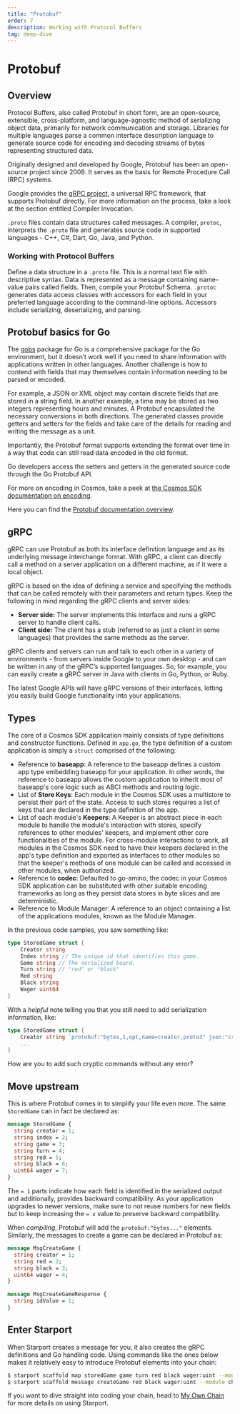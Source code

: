 ```yaml
---
title: "Protobuf"
order: 7
description: Working with Protocol Buffers
tag: deep-dive
---
```


# Protobuf

## Overview

Protocol Buffers, also called Protobuf in short form, are an open-source, extensible, cross-platform, and language-agnostic method of serializing object data, primarily for network communication and storage. Libraries for multiple languages parse a common interface description language to generate source code for encoding and decoding streams of bytes representing structured data.

Originally designed and developed by Google, Protobuf has been an open-source project since 2008. It serves as the basis for Remote Procedure Call (RPC) systems. 

<HighlightBox type=”info”>

Google provides the [gRPC project](https://blog.conan.io/2019/03/06/Serializing-your-data-with-Protobuf.html), a universal RPC framework, that supports Protobuf directly. For more information on the process, take a look at the section entitled Compiler Invocation.

</HighlightBox>

`.proto` files contain data structures called messages. A compiler, `protoc`, interprets the `.proto` file and generates source code in supported languages - C++, C#, Dart, Go, Java, and Python.

### Working with Protocol Buffers

Define a data structure in a `.proto` file. This is a normal text file with descriptive syntax. Data is represented as a message containing name-value pairs called fields.
Then, compile your Protobuf Schema. `.protoc` generates data access classes with accessors for each field in your preferred language according to the command-line options. Accessors include serializing, deserializing, and parsing. 

## Protobuf basics for Go

The [gobs](https://golang.org/pkg/encoding/gob/) package for Go is a comprehensive package for the Go environment, but it doesn’t work well if you need to share information with applications written in other languages. Another challenge is how to contend with fields that may themselves contain information needing to be parsed or encoded.

For example, a JSON or XML object may contain discrete fields that are stored in a string field. In another example, a time may be stored as two integers representing hours and minutes. A Protobuf encapsulated the necessary conversions in both directions. The generated classes provide getters and setters for the fields and take care of the details for reading and writing the message as a unit.

Importantly, the Protobuf format supports extending the format over time in a way that code can still read data encoded in the old format. 

Go developers access the setters and getters in the generated source code through the Go Protobuf API.

<HighlightBox type=”info”>

For more on encoding in Cosmos, take a peek at [the Cosmos SDK documentation on encoding](https://docs.cosmos.network/master/core/encoding.html).

Here you can find the [Protobuf documentation overview](https://docs.cosmos.network/master/core/proto-docs.html).

</HighlightBox>

## gRPC

gRPC can use Protobuf as both its interface definition language and as its underlying message interchange format. With gRPC, a client can directly call a method on a server application on a different machine, as if it were a local object.

gRPC is based on the idea of defining a service and specifying the methods that can be called remotely with their parameters and return types. Keep the following in mind regarding the gRPC clients and server sides:

* **Server side:** The server implements this interface and runs a gRPC server to handle client calls.
* **Client side:** The client has a stub (referred to as just a client in some languages) that provides the same methods as the server.

gRPC clients and servers can run and talk to each other in a variety of environments - from servers inside Google to your own desktop - and can be written in any of the gRPC’s supported languages. So, for example, you can easily create a gRPC server in Java with clients in Go, Python, or Ruby.

The latest Google APIs will have gRPC versions of their interfaces, letting you easily build Google functionality into your applications.

## Types

The core of a Cosmos SDK application mainly consists of type definitions and constructor functions. Defined in `app.go`, the type definition of a custom application is simply a `struct` comprised of the following:

* Reference to **baseapp**: A reference to the baseapp defines a custom app type embedding baseapp for your application. In other words, the reference to baseapp allows the custom application to inherit most of baseapp's core logic such as ABCI methods and routing logic.
* List of **Store Keys**: Each module in the Cosmos SDK uses a multistore to persist their part of the state. Access to such stores requires a list of keys that are declared in the type definition of the app.
* List of each module's **Keepers**: A Keeper is an abstract piece in each module to handle the module's interaction with stores, specify references to other modules' keepers, and implement other core functionalities of the module. For cross-module interactions to work, all modules in the Cosmos SDK need to have their keepers declared in the app's type definition and exported as interfaces to other modules so that the keeper's methods of one module can be called and accessed in other modules, when authorized.
* Reference to **codec**: Defaulted to go-amino, the codec in your Cosmos SDK application can be substituted with other suitable encoding frameworks as long as they persist data stores in byte slices and are deterministic.
* Reference to Module Manager: A reference to an object containing a list of the applications modules, known as the Module Manager.

<ExpansionPanel title="Show me some code for my checker's blockchain">

In the previous code samples, you saw something like:

```go
type StoredGame struct {
    Creator string
    Index string // The unique id that identifies this game.
    Game string // The serialized board.
    Turn string // "red" or "black"
    Red string
    Black string
    Wager uint64
}
```
With a _helpful_ note telling you that you still need to add serialization information, like:

```go
type StoredGame struct {
    Creator string `protobuf:"bytes,1,opt,name=creator,proto3" json:"creator,omitempty"`
    ...
}
```
How are you to add such cryptic commands without any error?

## Move upstream

This is where Protobuf comes in to simplify your life even more. The same `StoredGame` can in fact be declared as:

```protobuf
message StoredGame {
  string creator = 1;
  string index = 2;
  string game = 3;
  string turn = 4;
  string red = 5;
  string black = 6;
  uint64 wager = 7;
}
```
The `= 1` parts indicate how each field is identified in the serialized output and additionally, provides backward compatibility. As your application upgrades to newer versions, make sure to not reuse numbers for new fields but to keep increasing the `= x` value to preserve backward compatibility.

When _compiling_, Protobuf will add the `protobuf:"bytes..."` elements. Similarly, the messages to create a game can be declared in Protobuf as:

```protobuf
message MsgCreateGame {
  string creator = 1;
  string red = 2;
  string black = 3;
  uint64 wager = 4;
}

message MsgCreateGameResponse {
  string idValue = 1;
}
```

## Enter Starport

When Starport creates a message for you, it also creates the gRPC definitions and Go handling code. Using commands like the ones below makes it relatively easy to introduce Protobuf elements into your chain:

```sh
$ starport scaffold map storedGame game turn red black wager:uint --module checkers --no-message
$ starport scaffold message createGame red black wager:uint --module checkers --response idValue
```
<HighlightBox type="tip">

If you want to dive straight into coding your chain, head to [My Own Chain](../5-my-own-chain/01-index) for more details on using Starport.

</HighlightBox>

</ExpansionPanel>
